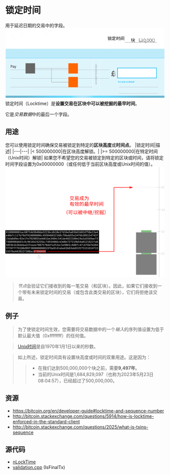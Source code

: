 # 锁定时间
用于延迟日期的交易中的字段。
![locktime-1.png](img/locktime-1-svg.png)
锁定时间（Locktime）是**设置交易在区块中可以被挖掘的最早时间**。

它是*交易数据*中的最后一个字段。

## 用途
您可以使用锁定时间确保交易被锁定到特定的**区块高度**或**时间点**。
|锁定时间|描述|
|---|---|
|< 500000000|在区块高度解锁。|
|>= 500000000|在特定时间（Unix时间）解锁|
如果您不希望您的交易被锁定到特定的区块或时间，请将锁定时间字段设置为0x00000000（或任何低于当前区块高度或Unix时间的值）。
![locktime-2.png](img/locktime-2%20(1).png)

>*节点*会验证它们接收到的每一笔交易（和区块）。因此，如果它们接收到一个带有未来锁定时间的交易（或包含此类交易的区块），它们将拒绝该交易。

## 例子
>为了使锁定时间生效，您需要将交易数据中的一个*输入*的序列值设置为低于默认最大值（0xffffffff）的任何值。

>[Unix时间](https://en.wikipedia.org/wiki/Unix_time)是自1970年1月1日以来的秒数。

>如上所述，锁定时间具有设置块高度或时间的双重用途。这是因为：
>>* 在我们达到500,000,000个块之前，需要**9,497年**。
>>* 当前的Unix时间是1,684,829,097（也称为2023年5月23日08:04:57），已经超过了500,000,000。

## 资源
* https://bitcoin.org/en/developer-guide#locktime-and-sequence-number
* http://bitcoin.stackexchange.com/questions/5914/how-is-locktime-enforced-in-the-standard-client
* http://bitcoin.stackexchange.com/questions/2025/what-is-txins-sequence

## 源代码
* [nLockTime](https://github.com/bitcoin/bitcoin/search?utf8=%E2%9C%93&q=nLockTime&type=Code)
* [validation.cpp](https://github.com/bitcoin/bitcoin/blob/668de70be039a4f1ffcf20aeae2a22ee71fc55a8/src/validation.cpp#L223) (IsFinalTx)